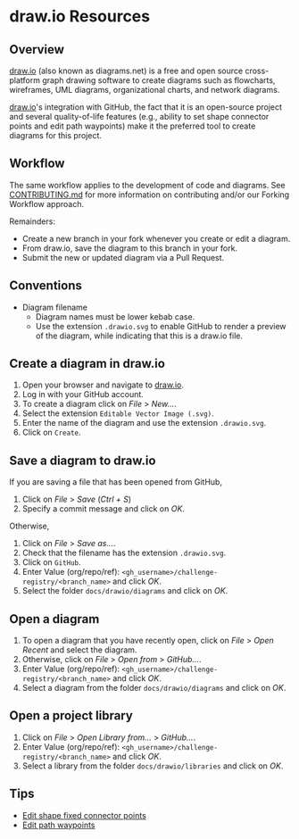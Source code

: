 # draw.io Resources

## Overview

[draw.io] (also known as diagrams.net) is a free and open source cross-platform
graph drawing software to create diagrams such as flowcharts, wireframes, UML
diagrams, organizational charts, and network diagrams.

[draw.io]'s integration with GitHub, the fact that it is an open-source project
and several quality-of-life features (e.g., ability to set shape connector
points and edit path waypoints) make it the preferred tool to create diagrams
for this project.

## Workflow

The same workflow applies to the development of code and diagrams. See
[CONTRIBUTING.md](.github/CONTRIBUTING.md) for more information on contributing
and/or our Forking Workflow approach.

Remainders:

- Create a new branch in your fork whenever you create or edit a diagram.
- From draw.io, save the diagram to this branch in your fork.
- Submit the new or updated diagram via a Pull Request.

## Conventions

- Diagram filename
  - Diagram names must be lower kebab case.
  - Use the extension `.drawio.svg` to enable GitHub to render a preview of the
  diagram, while indicating that this is a draw.io file.

## Create a diagram in draw.io

1. Open your browser and navigate to [draw.io].
2. Log in with your GitHub account.
3. To create a diagram click on *File* > *New...*.
4. Select the extension `Editable Vector Image (.svg)`.
5. Enter the name of the diagram and use the extension `.drawio.svg`.
6. Click on `Create`.

## Save a diagram to draw.io

If you are saving a file that has been opened from GitHub,

1. Click on *File* > *Save* (*Ctrl + S*)
2. Specify a commit message and click on *OK*.

Otherwise,

1. Click on *File* > *Save as...*.
2. Check that the filename has the extension `.drawio.svg`.
3. Click on `GitHub`.
4. Enter Value (org/repo/ref): `<gh_username>/challenge-registry/<branch_name>`
   and click *OK*.
5. Select the folder `docs/drawio/diagrams` and click on *OK*.

## Open a diagram

1. To open a diagram that you have recently open, click on *File* > *Open
   Recent* and select the diagram.
2. Otherwise, click on *File* > *Open from* > *GitHub...*.
3. Enter Value (org/repo/ref): `<gh_username>/challenge-registry/<branch_name>`
   and click *OK*.
4. Select a diagram from the folder `docs/drawio/diagrams` and click on *OK*.

## Open a project library

1. Click on *File* > *Open Library from...* > *GitHub...*.
2. Enter Value (org/repo/ref): `<gh_username>/challenge-registry/<branch_name>`
   and click *OK*.
3. Select a library from the folder `docs/drawio/libraries` and click on *OK*.

## Tips

- [Edit shape fixed connector points](https://drawio-app.com/connection-points-functionality-and-customization-in-project-management/)
- [Edit path waypoints](https://drawio-app.com/waypoints-in-draw-io-building-a-path-for-your-connectors/)

<!-- Links -->

[draw.io]: http://draw.io